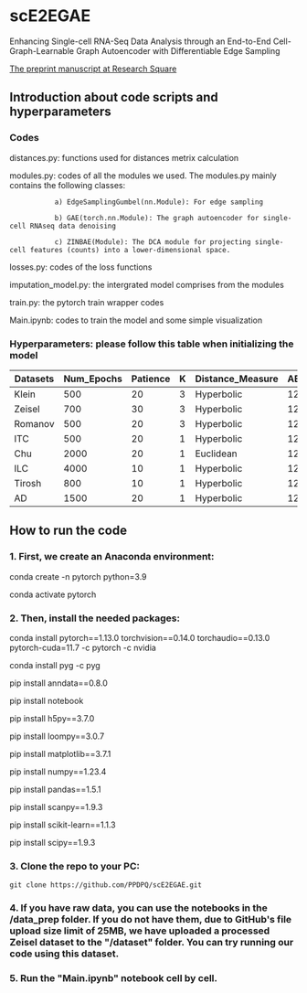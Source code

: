 # scE2EGAE
Enhancing Single-cell RNA-Seq Data Analysis through an End-to-End Cell-Graph-Learnable Graph Autoencoder with Differentiable Edge Sampling  

[The preprint manuscript at Research Square](https://doi.org/10.21203/rs.3.rs-5279794/v1)

## Introduction about code scripts and hyperparameters 

### Codes

   distances.py: functions used for distances metrix calculation

   modules.py: codes of all the modules we used. The modules.py mainly contains the following classes:
   
               a) EdgeSamplingGumbel(nn.Module): For edge sampling 
               
               b) GAE(torch.nn.Module): The graph autoencoder for single-cell RNAseq data denoising 
               
               c) ZINBAE(Module): The DCA module for projecting single-cell features (counts) into a lower-dimensional space.

   losses.py: codes of the loss functions

   imputation_model.py: the intergrated model comprises from the modules

   train.py: the pytorch train wrapper codes

   Main.ipynb: codes to train the model and some simple visualization
   
### Hyperparameters: please follow this table when initializing the model

| Datasets | Num_Epochs | Patience | K | Distance_Measure | AE_Dim | GAE_Dim | Dropout_GAE | LR    | Alpha  | Beta | MSE_V2 | 
|----------|------------|----------|---|------------------|--------|---------|-------------|-------|--------|------|--------|
| Klein    | 500        | 20       | 3 | Hyperbolic       | 128    | 2000    | 0           | 0.003 | 0.0005 | 1    | False  | 
| Zeisel   | 700        | 30       | 3 | Hyperbolic       | 128    | 2000    | 0.1         | 0.003 | 0.001  | 1    | True   |
| Romanov  | 500        | 20       | 3 | Hyperbolic       | 128    | 2000    | 0.1         | 0.003 | 0.0005 | 1    | False  |
| ITC      | 500        | 20       | 1 | Hyperbolic       | 128    | 2000    | 0.1         | 0.003 | 0.001  | 1    | False  |
| Chu      | 2000       | 20       | 1 | Euclidean        | 128    | 2000    | 0           | 0.003 | 0.001  | 1    | False  |
| ILC      | 4000       | 10       | 1 | Hyperbolic       | 128    | 2000    | 0           | 0.003 | 0.001  | 1    | False  |
| Tirosh   | 800        | 10       | 1 | Hyperbolic       | 128    | 128     | 0           | 0.003 | 0.001  | 1    | False  |
| AD       | 1500       | 20       | 1 | Hyperbolic       | 128    | 64      | 0           | 0.003 | 0.001  | 1    | False  |


## How to run the code

### 1. First, we create an Anaconda environment:
   
   conda create -n pytorch python=3.9
   
   conda activate pytorch
   
### 2. Then, install the needed packages:
   
   conda install pytorch==1.13.0 torchvision==0.14.0 torchaudio==0.13.0 pytorch-cuda=11.7 -c pytorch -c nvidia
   
   conda install pyg -c pyg
   
   pip install anndata==0.8.0
   
   pip install notebook
   
   pip install h5py==3.7.0
   
   pip install loompy==3.0.7
   
   pip install matplotlib==3.7.1
   
   pip install numpy==1.23.4
   
   pip install pandas==1.5.1
   
   pip install scanpy==1.9.3
   
   pip install scikit-learn==1.1.3
   
   pip install scipy==1.9.3

### 3. Clone the repo to your PC:

    git clone https://github.com/PPDPQ/scE2EGAE.git

### 4. If you have raw data, you can use the notebooks in the /data_prep folder. If you do not have them, due to GitHub's file upload size limit of 25MB, we have uploaded a processed Zeisel dataset to the "/dataset" folder. You can try running our code using this dataset.

### 5. Run the "Main.ipynb" notebook cell by cell.




